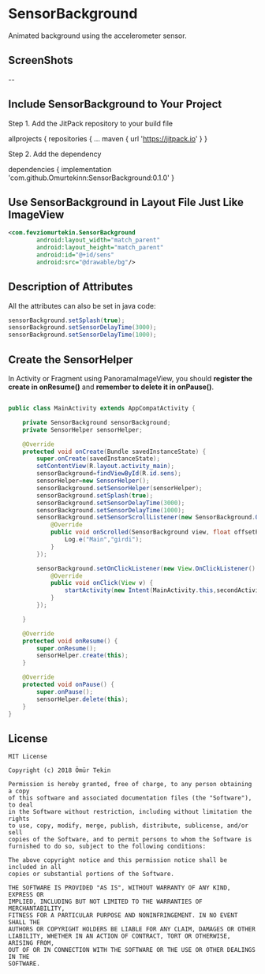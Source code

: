 # SensorBackground
Animated background using the accelerometer sensor.

## ScreenShots

--


## Include SensorBackground to Your Project

Step 1. Add the JitPack repository to your build file

allprojects {
		repositories {
			...
			maven { url 'https://jitpack.io' }
		}

Step 2. Add the dependency

dependencies {
	        implementation 'com.github.Omurtekinn:SensorBackground:0.1.0'
	}

## Use SensorBackground in Layout File Just Like ImageView

```xml
<com.fevziomurtekin.SensorBackground
        android:layout_width="match_parent"
        android:layout_height="match_parent"
        android:id="@+id/sens"
        android:src="@drawable/bg"/>
```
## Description of Attributes

All the attributes can also be set in java code:

```java
sensorBackground.setSplash(true);
sensorBackground.setSensorDelayTime(3000);
sensorBackground.setSensorDelayTime(1000);

```

## Create the SensorHelper

In Activity or Fragment using PanoramaImageView, you should __register the create in onResume()__ and __remember to delete it in onPause()__.

```java

public class MainActivity extends AppCompatActivity {

    private SensorBackground sensorBackground;
    private SensorHelper sensorHelper;

    @Override
    protected void onCreate(Bundle savedInstanceState) {
        super.onCreate(savedInstanceState);
        setContentView(R.layout.activity_main);
        sensorBackground=findViewById(R.id.sens);
        sensorHelper=new SensorHelper();
        sensorBackground.setSensorHelper(sensorHelper);
        sensorBackground.setSplash(true);
        sensorBackground.setSensorDelayTime(3000);
        sensorBackground.setSensorDelayTime(1000);
        sensorBackground.setSensorScrollListener(new SensorBackground.OnSensorScrollListener() {
            @Override
            public void onScrolled(SensorBackground view, float offsetProgress) {
                Log.e("Main","girdi");
            }
        });

        sensorBackground.setOnClickListener(new View.OnClickListener() {
            @Override
            public void onClick(View v) {
                startActivity(new Intent(MainActivity.this,secondActivitity.class));
            }
        });

    }

    @Override
    protected void onResume() {
        super.onResume();
        sensorHelper.create(this);
    }

    @Override
    protected void onPause() {
        super.onPause();
        sensorHelper.delete(this);
    }
}
```



## License

    MIT License

    Copyright (c) 2018 Ömür Tekin

    Permission is hereby granted, free of charge, to any person obtaining a copy
    of this software and associated documentation files (the "Software"), to deal
    in the Software without restriction, including without limitation the rights
    to use, copy, modify, merge, publish, distribute, sublicense, and/or sell
    copies of the Software, and to permit persons to whom the Software is
    furnished to do so, subject to the following conditions:

    The above copyright notice and this permission notice shall be included in all
    copies or substantial portions of the Software.

    THE SOFTWARE IS PROVIDED "AS IS", WITHOUT WARRANTY OF ANY KIND, EXPRESS OR
    IMPLIED, INCLUDING BUT NOT LIMITED TO THE WARRANTIES OF MERCHANTABILITY,
    FITNESS FOR A PARTICULAR PURPOSE AND NONINFRINGEMENT. IN NO EVENT SHALL THE
    AUTHORS OR COPYRIGHT HOLDERS BE LIABLE FOR ANY CLAIM, DAMAGES OR OTHER
    LIABILITY, WHETHER IN AN ACTION OF CONTRACT, TORT OR OTHERWISE, ARISING FROM,
    OUT OF OR IN CONNECTION WITH THE SOFTWARE OR THE USE OR OTHER DEALINGS IN THE
    SOFTWARE.

